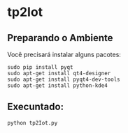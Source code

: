 # tp2Iot

## Preparando o Ambiente

Você precisará instalar alguns pacotes:

```
sudo pip install pyqt
sudo apt-get install qt4-designer
sudo apt-get install pyqt4-dev-tools
sudo apt-get install python-kde4
```
## Execuntado:

```
python tp2Iot.py

```
